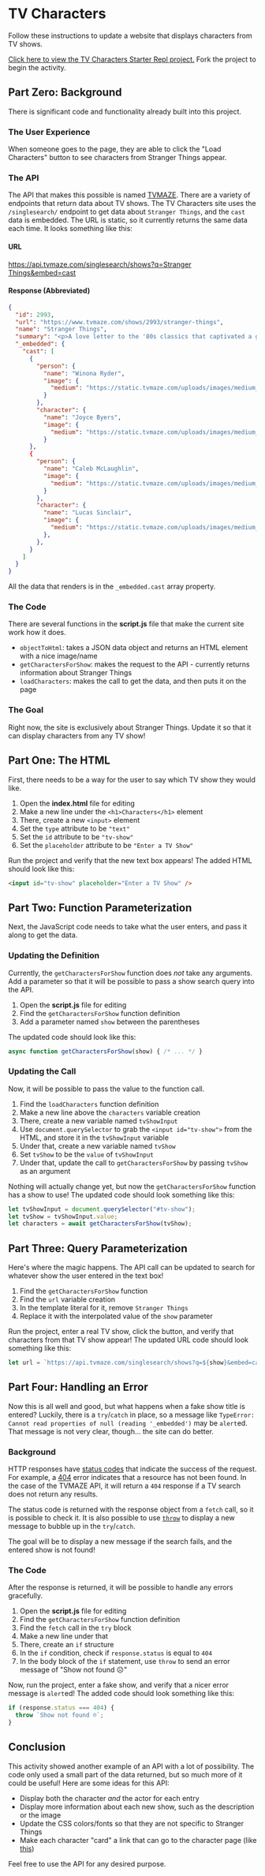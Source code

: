 # TV Characters
Follow these instructions to update a website that displays characters from TV shows.

[Click here to view the TV Characters Starter Repl project.](https://replit.com/@HylandOutreach/TvCharacters) Fork the project to begin the activity.

## Part Zero: Background
There is significant code and functionality already built into this project.

### The User Experience
When someone goes to the page, they are able to click the "Load Characters" button to see characters from Stranger Things appear.

### The API
The API that makes this possible is named [TVMAZE](https://www.tvmaze.com/api). There are a variety of endpoints that return data about TV shows. The TV Characters site uses the `/singlesearch/` endpoint to get data about `Stranger Things`, and the `cast` data is embedded. The URL is static, so it currently returns the same data each time. It looks something like this:

#### URL
[https://api.tvmaze.com/singlesearch/shows?q=Stranger Things&embed=cast](https://api.tvmaze.com/singlesearch/shows?q=Stranger%20Things&embed=cast)

#### Response (Abbreviated)
```json
{
  "id": 2993,
  "url": "https://www.tvmaze.com/shows/2993/stranger-things",
  "name": "Stranger Things",
  "summary": "<p>A love letter to the '80s classics that captivated a generation, <b>Stranger Things</b> is set in 1983 Indiana, where a young boy vanishes into thin air. As friends, family and local police search for answers, they are drawn into an extraordinary mystery involving top-secret government experiments, terrifying supernatural forces and one very strange little girl.</p>",
  "_embedded": {
    "cast": [
      {
        "person": {
          "name": "Winona Ryder",
          "image": {
            "medium": "https://static.tvmaze.com/uploads/images/medium_portrait/204/511427.jpg",
          }
        },
        "character": {
          "name": "Joyce Byers",
          "image": {
            "medium": "https://static.tvmaze.com/uploads/images/medium_portrait/406/1015330.jpg",
          }
      },
      {
        "person": {
          "name": "Caleb McLaughlin",
          "image": {
            "medium": "https://static.tvmaze.com/uploads/images/medium_portrait/16/40907.jpg",
          }
        },
        "character": {
          "name": "Lucas Sinclair",
          "image": {
            "medium": "https://static.tvmaze.com/uploads/images/medium_portrait/410/1027426.jpg",
          },
        },
      }
    ]
  }
}
```

All the data that renders is in the `_embedded.cast` array property.

### The Code
There are several functions in the **script.js** file that make the current site work how it does.

- `objectToHtml`: takes a JSON data object and returns an HTML element with a nice image/name
- `getCharactersForShow`: makes the request to the API - currently returns information about Stranger Things
- `loadCharacters`: makes the call to get the data, and then puts it on the page

### The Goal
Right now, the site is exclusively about Stranger Things. Update it so that it can display characters from any TV show!

## Part One: The HTML
First, there needs to be a way for the user to say which TV show they would like.

1. Open the **index.html** file for editing
1. Make a new line under the `<h1>Characters</h1>` element
1. There, create a new `<input>` element
1. Set the `type` attribute to be `"text"`
1. Set the `id` attribute to be `"tv-show"`
1. Set the `placeholder` attribute to be `"Enter a TV Show"`

Run the project and verify that the new text box appears! The added HTML should look like this:

```html
<input id="tv-show" placeholder="Enter a TV Show" />
```

## Part Two: Function Parameterization
Next, the JavaScript code needs to take what the user enters, and pass it along to get the data.

### Updating the Definition
Currently, the `getCharactersForShow` function does _not_ take any arguments. Add a parameter so that it will be possible to pass a show search query into the API.

1. Open the **script.js** file for editing
1. Find the `getCharactersForShow` function definition
1. Add a parameter named `show` between the parentheses

The updated code should look like this:

```js
async function getCharactersForShow(show) { /* ... */ }
```

### Updating the Call
Now, it will be possible to pass the value to the function call.

1. Find the `loadCharacters` function definition
1. Make a new line above the `characters` variable creation
1. There, create a new variable named `tvShowInput`
1. Use `document.querySelector` to grab the `<input id="tv-show">` from the HTML, and store it in the `tvShowInput` variable
1. Under that, create a new variable named `tvShow`
1. Set `tvShow` to be the `value` of `tvShowInput`
1. Under that, update the call to `getCharactersForShow` by passing `tvShow` as an argument

Nothing will actually change yet, but now the `getCharactersForShow` function has a show to use! The updated code should look something like this:

```js
let tvShowInput = document.querySelector("#tv-show");
let tvShow = tvShowInput.value;
let characters = await getCharactersForShow(tvShow);
```

## Part Three: Query Parameterization
Here's where the magic happens. The API call can be updated to search for whatever show the user entered in the text box!

1. Find the `getCharactersForShow` function
1. Find the `url` variable creation
1. In the template literal for it, remove `Stranger Things`
1. Replace it with the interpolated value of the `show` parameter

Run the project, enter a real TV show, click the button, and verify that characters from that TV show appear! The updated URL code should look something like this:

```js
let url = `https://api.tvmaze.com/singlesearch/shows?q=${show}&embed=cast`;
```

## Part Four: Handling an Error
Now this is all well and good, but what happens when a fake show title is entered? Luckily, there is a `try`/`catch` in place, so a message like `TypeError: Cannot read properties of null (reading '_embedded')` may be `alert`ed. That message is not very clear, though... the site can do better.

### Background
HTTP responses have [status codes](https://developer.mozilla.org/en-US/docs/Web/HTTP/Status) that indicate the success of the request. For example, a [404](https://developer.mozilla.org/en-US/docs/Web/HTTP/Status/404) error indicates that a resource has not been found. In the case of the TVMAZE API, it will return a `404` response if a TV search does not return any results.

The status code is returned with the response object from a `fetch` call, so it is possible to check it. It is also possible to use [`throw`](https://developer.mozilla.org/en-US/docs/Web/JavaScript/Reference/Statements/throw) to display a new message to bubble up in the `try`/`catch`.

The goal will be to display a new message if the search fails, and the entered show is not found!

### The Code
After the response is returned, it will be possible to handle any errors gracefully.

1. Open the **script.js** file for editing
1. Find the `getCharactersForShow` function definition
1. Find the `fetch` call in the `try` block
1. Make a new line under that
1. There, create an `if` structure
1. In the `if` condition, check if `response.status` is equal to `404`
1. In the body block of the `if` statement, use `throw` to send an error message of "Show not found ☹"

Now, run the project, enter a fake show, and verify that a nicer error message is `alert`ed! The added code should look something like this:

```js
if (response.status === 404) {
  throw `Show not found ☹`;
}
```

## Conclusion
This activity showed another example of an API with a lot of possibility. The code only used a small part of the data returned, but so much more of it could be useful! Here are some ideas for this API:

- Display both the character _and_ the actor for each entry
- Display more information about each new show, such as the description or the image
- Update the CSS colors/fonts so that they are not specific to Stranger Things
- Make each character "card" a link that can go to the character page (like [this](https://www.tvmaze.com/characters/165115/stranger-things-mike-wheeler))

Feel free to use the API for any desired purpose.
